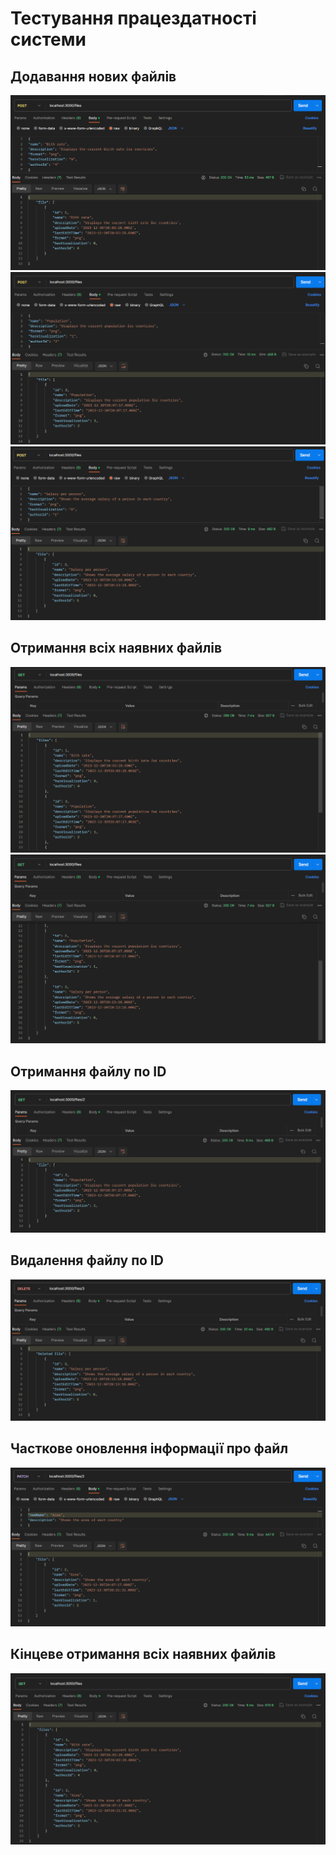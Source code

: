 # Тестування працездатності системи

## Додавання нових файлів
<img src="./images/addingFile_1.png" alt="addingFile_1">
<img src="./images/addingFile_2.png" alt="addingFile_2">
<img src="./images/addingFile_3.png" alt="addingFile_3">

## Отримання всіх наявних файлів
<img src="./images/gettingAll_1.png" alt="gettingAll_1">
<img src="./images/gettingAll_2.png" alt="gettingAll_2">

## Отримання файлу по ID
<img src="./images/gettingFileById.png" alt="gettingFileById">

## Видалення файлу по ID
<img src="./images/deletingFile.png" alt="deletingFile">

## Часткове оновлення інформації про файл
<img src="./images/changingFile.png" alt="changingFile">

## Кінцеве отримання всіх наявних файлів
<img src="./images/finalGetting.png" alt="finalGetting">



